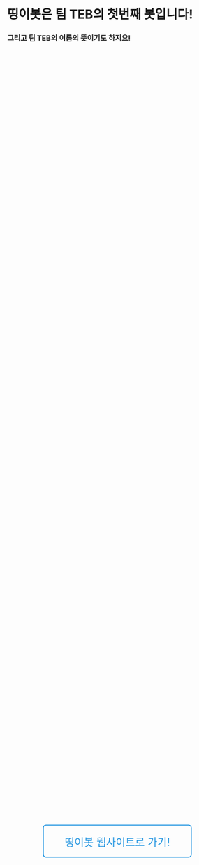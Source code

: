 # 띵이봇은 팀 TEB의 첫번째 봇입니다!
### 그리고 팀 TEB의 이름의 뜻이기도 하지요!

<style>
  @keyframes sheen {
  0% {
    transform: skewY(-45deg) translateX(0);
  }
  100% {
    transform: skewY(-45deg) translateX(12.5em);
  }
}
.wrapper {
  display: block;
  position: absolute;
  top: 50%;
  left: 50%;
  transform: translate(-50%, -50%);
}

.button {
  padding: 0.75em 2em;
  text-align: center;
  text-decoration: none;
  color: #2194E0;
  border: 2px solid #2194E0;
  font-size: 24px;
  display: inline-block;
  border-radius: 0.3em;
  transition: all 0.2s ease-in-out;
  position: relative;
  overflow: hidden;
}
.button:before {
  content: "";
  background-color: rgba(255, 255, 255, 0.5);
  height: 100%;
  width: 3em;
  display: block;
  position: absolute;
  top: 0;
  left: -4.5em;
  transform: skewX(-45deg) translateX(0);
  transition: none;
}
.button:hover {
  background-color: #2194E0;
  color: #fff;
  border-bottom: 4px solid #1977b5;
}
.button:hover:before {
  transform: skewX(-45deg) translateX(13.5em);
  transition: all 0.5s ease-in-out;
}
  .button:active {
    background: red;
    border: 2px solid red;
  }
</style>
<div class="wrapper">
  <a href="http://thinge.teb.kro.kr" class="button">띵이봇 웹사이트로 가기!</a>
</div>
